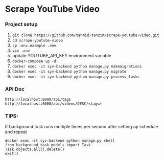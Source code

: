 # Scrape YouTube Video

### Project setup
1. `git clone https://github.com/tahmid-tanzim/scrape-youtube-video.git`
2. `cd scrape-youtube-video`
3. `cp .env.example .env`
4. `vim .env`
5. update YOUTUBE_API_KEY environment variable
6. `docker-compose up -d`
7. `docker exec -it syv-backend python manage.py makemigrations`
8. `docker exec -it syv-backend python manage.py migrate`
9. `docker exec -it syv-backend python manage.py process_tasks`


### API Doc
```doctest
http://localhost:8000/api/tags
http://localhost:8000/api/videos/DESC/<tags>
```


### TIPS: 
If background task runs multiple times per second after setting up schedule and repeat
```doctest
docker exec -it syv-backend python manage.py shell
from background_task.models import Task
Task.objects.all().delete()
exit()
```